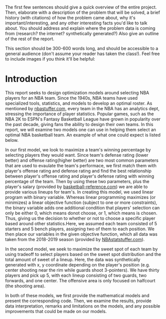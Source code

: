 The first few sentences should give a quick overview of the entire project. Then, elaborate with a description of the problem that will be solved, a brief history (with citations) of how the problem came about, why it's important/interesting, and any other interesting facts you'd like to talk about. You should address and explain where the problem data is coming from (research? the internet? synthetically generated?) Also give an outline of the rest of the report.

This section should be 300-600 words long, and should be accessible to a general audience (don't assume your reader has taken the class!). Feel free to include images if you think it'll be helpful:

# Introduction

This report seeks to design optimization models around selecting NBA players for an NBA team. Since the 1940s, NBA teams have used specialized tools, statistics, and models to develop an optimal roster. As mentioned by [nbastuffer.com](https://www.nbastuffer.com/analytics101/nba-teams-that-have-analytics-department/), every team in the NBA has an analytics dept, stressing the importance of player statistics. Popular games, such as the NBA 2K to ESPN's Fantasy Basketball League have grown in popularity over the past decade, giving fans the ability to design their own teams. In this report, we will examine two models one can use in helping them select an optimal NBA basketball team. An example of what one could expect is listed below.


In our first model, we look to maximize a team's winning percentage by selecting players they would want. Since team's defense rating (lower better) and offense rating(higher better) are two most common parameters that are used to evaulate the team's performace, we first match them with player's offense rating and defense rating and find the best relationship between player's offense rating and player's defense rating with winning percentage of the team. Then by using these two parameters, plus the player's salary (provided by [basketball-reference.com](https://www.basketball-reference.com/contracts/players.html)) we are able to provide various lineups for team's. In creating this model, we used linear program with binary variable. Whereas linear programming maximizes (or minimizes) a linear objective function (subject to one or more constraints), the binary variable adds one additional condition that players' selection can only be either 0, which means donot choose, or 1, which means is chosen. Thus, giving us the decision to whether or not to choose a specific player based around other statistics.Here, we assumed each team consisted of 5 starters and 5 bench players, assigning two of them to each position. We then place our variables in the given objective function, which all data was taken from the 2018-2019 season (provided by [NBAstatstuffer.com](https://www.nbastuffer.com/2018-2019-nba-player-stats/)). 

In the second model, we seek to maximize the sweet spot of each team by using tradeoff to select players based on the sweet spot distribution and the total amount of sweet of a lineup. Here, the data was synthetically generated with x, y coordinate depending on the player's position (e.g. center shooting near the rim while guards shoot 3-pointers). We have thirty players and pick up 5, with each lineup consisting of two guards, two forwards, and one center. The offensive area is only focused on halfcourt (the shooting area).

In both of these models, we first provide the mathematical models and present the corresponding code. Then, we examine the results, provide data interpretation, remarks and limitations on the models, and any possible improvements that could be made on our models.
